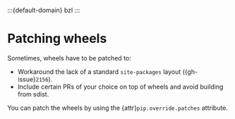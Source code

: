 :::{default-domain} bzl
:::

# Patching wheels

Sometimes, wheels have to be patched to:
* Workaround the lack of a standard `site-packages` layout ({gh-issue}`2156`).
* Include certain PRs of your choice on top of wheels and avoid building from sdist.

You can patch the wheels by using the {attr}`pip.override.patches` attribute.
